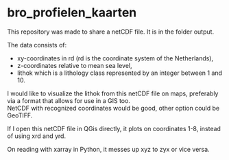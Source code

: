 # bro_profielen_kaarten

This repository was made to share a netCDF file. It is in the folder output.  
  
The data consists of:  
* xy-coordinates in rd (rd is the coordinate system of the Netherlands), 
* z-coordinates relative to mean sea level,
* lithok which is a lithology class represented by an integer between 1 and 10.
  
I would like to visualize the lithok from this netCDF file on maps, preferably via a format that allows for use in a GIS too.  
NetCDF with recognized coordinates would be good, other option could be GeoTIFF.  
  
If I open this netCDF file in QGis directly, it plots on coordinates 1-8, instead of using xrd and yrd.  
  
On reading with xarray in Python, it messes up xyz to zyx or vice versa.